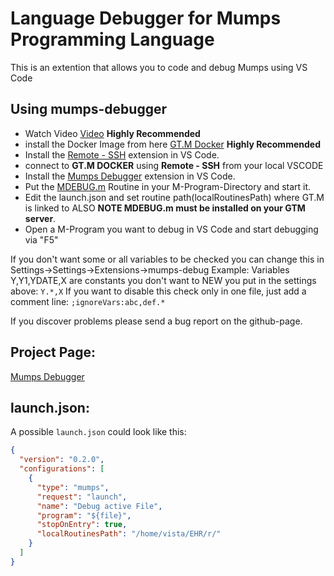 # Language Debugger for Mumps Programming Language

This is an extention that allows you to code and debug Mumps using VS Code

## Using mumps-debugger
* Watch Video [Video](https://github.com/RashedAlkhatib/mumps-debugger/blob/main/MumpsDebug-Rashed-tutorial.webm) **Highly Recommended**
* install the Docker Image from here [GT.M Docker](https://github.com/RashedAlkhatib/GT.M-Docker) **Highly Recommended**
* Install the [Remote - SSH](https://marketplace.visualstudio.com/items?itemName=ms-vscode-remote.remote-ssh) extension in VS Code.
* connect to **GT.M DOCKER** using **Remote - SSH** from your local VSCODE
* Install the [Mumps Debugger](https://marketplace.visualstudio.com/items?itemName=RashedAlkhatib.Mumps-Debugger) extension in VS Code.
* Put the [MDEBUG.m](https://github.com/RashedAlkhatib/mumps-debugger/blob/main/MDEBUG.m) Routine in your M-Program-Directory and start it.
* Edit the launch.json and set routine path(localRoutinesPath) where GT.M is linked to ALSO **NOTE MDEBUG.m must be installed on your GTM server**.
* Open a M-Program you want to debug in VS Code and start debugging via "F5"

If you don't want some or all variables to be checked you can change this in Settings->Settings->Extensions->mumps-debug
Example: Variables Y,Y1,YDATE,X are constants you don't want to NEW
you put in the settings above: ``Y.*,X``
If you want to disable this check only in one file, just add a comment line: ``;ignoreVars:abc,def.*``

If you discover problems please send a bug report on the github-page.

## Project Page:

[Mumps Debugger](https://github.com/RashedAlkhatib/mumps-debugger.git)

## launch.json:

A possible `launch.json` could look like this:

```json
{
  "version": "0.2.0",
  "configurations": [
    {
      "type": "mumps",
      "request": "launch",
      "name": "Debug active File",
      "program": "${file}",
      "stopOnEntry": true,
      "localRoutinesPath": "/home/vista/EHR/r/"
    }
  ]
}
